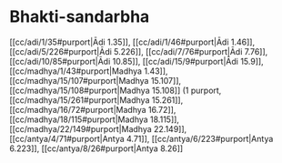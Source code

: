 # Bhakti-sandarbha

[[cc/adi/1/35#purport|Ādi 1.35]], [[cc/adi/1/46#purport|Ādi 1.46]], [[cc/adi/5/226#purport|Ādi 5.226]], [[cc/adi/7/76#purport|Ādi 7.76]], [[cc/adi/10/85#purport|Ādi 10.85]], [[cc/adi/15/9#purport|Ādi 15.9]], [[cc/madhya/1/43#purport|Madhya 1.43]], [[cc/madhya/15/107#purport|Madhya 15.107]], [[cc/madhya/15/108#purport|Madhya 15.108]] (1 purport, [[cc/madhya/15/261#purport|Madhya 15.261]], [[cc/madhya/16/72#purport|Madhya 16.72]], [[cc/madhya/18/115#purport|Madhya 18.115]], [[cc/madhya/22/149#purport|Madhya 22.149]], [[cc/antya/4/71#purport|Antya 4.71]], [[cc/antya/6/223#purport|Antya 6.223]], [[cc/antya/8/26#purport|Antya 8.26]]

